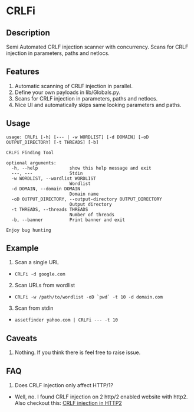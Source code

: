# CRLFi
## Description
Semi Automated CRLF injection scanner with concurrency. Scans for CRLF injection in parameters, paths and netlocs.

## Features
1. Automatic scanning of CRLF injection in parallel.
2. Define your own payloads in lib/Globals.py.
3. Scans for CRLF injection in parameters, paths and netlocs.
4. Nice UI and automatically skips same looking parameters and paths.

## Usage
```
usage: CRLFi [-h] [--- | -w WORDLIST] [-d DOMAIN] [-oD OUTPUT_DIRECTORY] [-t THREADS] [-b]

CRLFi Finding Tool

optional arguments:
  -h, --help            show this help message and exit
  ---, ---              Stdin
  -w WORDLIST, --wordlist WORDLIST
                        Wordlist
  -d DOMAIN, --domain DOMAIN
                        Domain name
  -oD OUTPUT_DIRECTORY, --output-directory OUTPUT_DIRECTORY
                        Output directory
  -t THREADS, --threads THREADS
                        Number of threads
  -b, --banner          Print banner and exit

Enjoy bug hunting
```

## Example
1. Scan a single URL  
* ```CRLFi -d google.com```  
2. Scan URLs from wordlist
* ```CRLFi -w /path/to/wordlist -oD `pwd` -t 10 -d domain.com```  
3. Scan from stdin
* ```assetfinder yahoo.com | CRLFi --- -t 10```

## Caveats
1. Nothing. If you think there is feel free to raise issue.

## FAQ
1. Does CRLF injection only affect HTTP/1?  
* Well, no. I found CRLF injection on 2 http/2 enabled website with http2. Also checkout this: [CRLF injection in HTTP2](https://security.stackexchange.com/questions/235046/does-http-2-prevent-security-vulnerabilites-like-crlf-injection)
